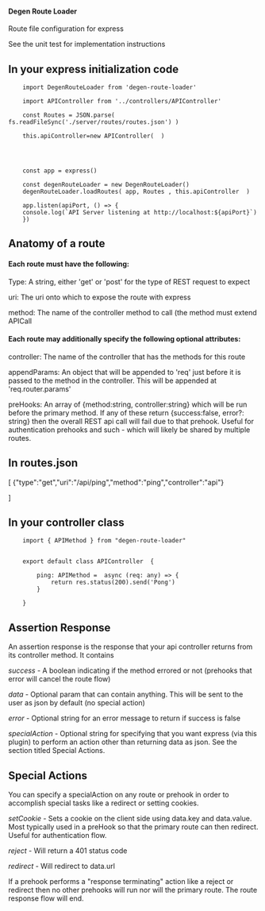 #### Degen Route Loader

 Route file configuration for express 

 See the unit test for implementation instructions 


## In your express initialization code 



        import DegenRouteLoader from 'degen-route-loader'

        import APIController from '../controllers/APIController'

        const Routes = JSON.parse( fs.readFileSync('./server/routes/routes.json') )

        this.apiController=new APIController(  )
                

       

        const app = express()
 
        const degenRouteLoader = new DegenRouteLoader()
        degenRouteLoader.loadRoutes( app, Routes , this.apiController  )

        app.listen(apiPort, () => {
        console.log(`API Server listening at http://localhost:${apiPort}`)
        })




## Anatomy of a route 


#### Each route must have the following: 

Type: A string, either 'get' or 'post' for the type of REST request to expect 

uri: The uri onto which to expose the route with express 

method: The name of the controller method to call (the method must extend APICall

#### Each route may additionally specify the following optional attributes: 

controller: The name of the controller that has the methods for this route 

appendParams: An object that will be appended to 'req' just before it is passed to the method in the controller.  This will be appended at 'req.router.params'

preHooks: An array of  {method:string, controller:string} which will be run before the primary method.  If any of these return {success:false, error?: string} then the overall REST api call will fail due to that prehook.  Useful for authentication prehooks and such - which will likely be shared by multiple routes.



## In routes.json 


  [ 
    {"type":"get","uri":"/api/ping","method":"ping","controller":"api"}
 
]


## In your controller class



        import { APIMethod } from "degen-route-loader"


        export default class APIController  {

            ping: APIMethod =  async (req: any) => {
                return res.status(200).send('Pong')
            }

        }



## Assertion Response 

An assertion response is the response that your api controller returns from its controller method.  It contains 

*success* - A boolean indicating if the method errored or not (prehooks that error will cancel the route flow) 

*data* - Optional param that can contain anything.  This will be sent to the user as json by default (no special action) 

*error* - Optional string for an error message to return if success is false 

*specialAction* - Optional string for specifying that you want express (via this plugin) to perform an action other than returning data as json.  See the section titled Special Actions. 




## Special Actions

You can specify a specialAction on any route or prehook in order to accomplish special tasks like a redirect or setting cookies. 

*setCookie* - Sets a cookie on the client side using data.key and data.value.   Most typically used in a preHook so that the primary route can then redirect.  Useful for authentication flow.

*reject* - Will return a 401 status code 

*redirect* - Will redirect to data.url 

If a prehook performs a "response terminating" action like a reject or redirect then no other prehooks will run nor will the primary route.  The route response flow will end.  
